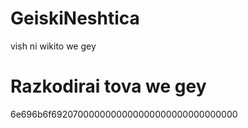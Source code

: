 # GeiskiNeshtica
vish ni wikito we gey
# Razkodirai tova we gey
6e696b6f6920700000000000000000000000000000
